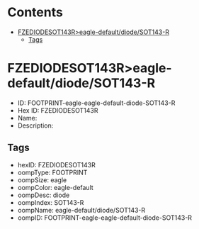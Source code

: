 



Contents
========

* [FZEDIODESOT143R>eagle-default/diode/SOT143-R](#fzediodesot143reagle-defaultdiodesot143-r)
	* [Tags](#tags)

# FZEDIODESOT143R>eagle-default/diode/SOT143-R

- ID: FOOTPRINT-eagle-eagle-default-diode-SOT143-R
- Hex ID: FZEDIODESOT143R
- Name: 
- Description: 

## Tags

- hexID: FZEDIODESOT143R
- oompType: FOOTPRINT
- oompSize: eagle
- oompColor: eagle-default
- oompDesc: diode
- oompIndex: SOT143-R
- oompName: eagle-default/diode/SOT143-R
- oompID: FOOTPRINT-eagle-eagle-default-diode-SOT143-R
